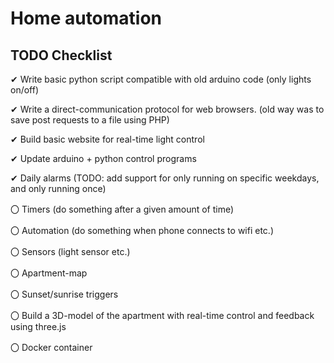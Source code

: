 # Home automation

## TODO Checklist

✔ Write basic python script compatible with old arduino code (only lights on/off)

✔ Write a direct-communication protocol for web browsers. (old way was to save post requests to a file using PHP)

✔ Build basic website for real-time light control

✔ Update arduino + python control programs

✔ Daily alarms (TODO: add support for only running on specific weekdays, and only running once)
  
〇 Timers (do something after a given amount of time)
  
〇 Automation (do something when phone connects to wifi etc.)

〇 Sensors (light sensor etc.)

〇 Apartment-map

〇 Sunset/sunrise triggers

〇 Build a 3D-model of the apartment with real-time control and feedback using three.js

〇 Docker container
